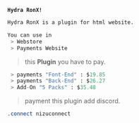 **```Hydra RonX!```**

```css
Hydra RonX is a plugin for html website.

You can use in
 > Webstore
 > Payments Website
```

> this **Plugin** you have to pay.
```py
 > payments "Font-End" : $19.85
 > payments "Back-End" : $26.27
 > Add-On "5 Packs" : $35.48
```

> payment this plugin add discord.
```css
.connect nizuconnect
```
